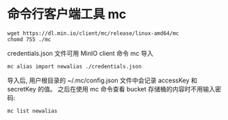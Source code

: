 # 命令行客户端工具 mc
```
wget https://dl.min.io/client/mc/release/linux-amd64/mc
chomd 755 ./mc
```

credentials.json 文件可用 MinIO client 命令 mc 导入
```
mc alias import newalias ./credentials.json
```

导入后, 用户根目录的
    ~/.mc/config.json
文件中会记录 accessKey 和 secretKey 的值。
之后在使用 mc 命令查看 bucket 存储桶的内容时不用输入密码:
```
mc list newalias
```
